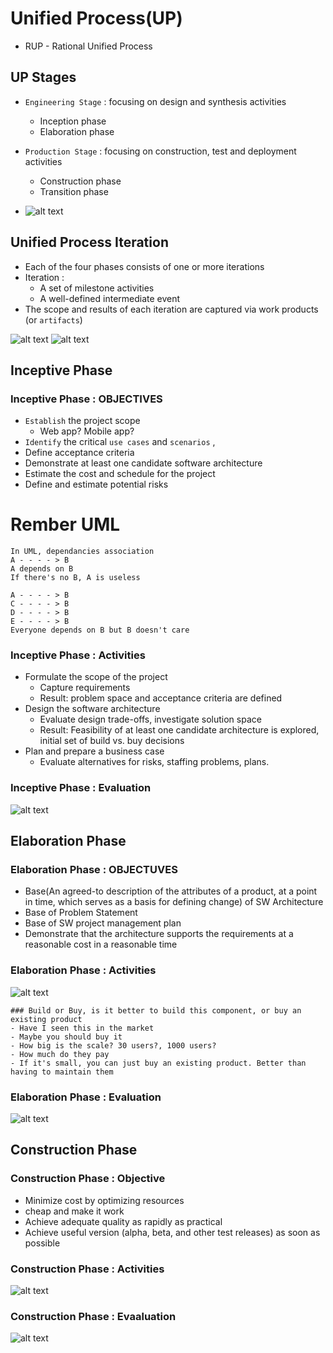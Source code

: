 # Unified Process(UP)
- RUP - Rational Unified Process

## UP Stages
- `Engineering Stage` : focusing on design and synthesis activities
  - Inception phase 
  - Elaboration phase
- `Production Stage` : focusing on construction, test and deployment activities
  - Construction phase
  - Transition phase

- ![alt text](image.png)

## Unified Process Iteration
- Each of the four phases consists of one or more iterations
- Iteration : 
  - A set of milestone activities 
  - A well-defined intermediate event
- The scope and results of each iteration are captured via
work products (or `artifacts`)

![alt text](image-1.png)
![alt text](image-2.png)

## Inceptive Phase
### Inceptive Phase : OBJECTIVES
- `Establish` the project scope 
  - Web app? Mobile app?
- `Identify` the critical `use cases` and `scenarios` ,
- Define acceptance criteria
- Demonstrate at least one candidate software architecture 
- Estimate the cost and schedule for the project
- Define and estimate potential risks

# Rember UML
```
In UML, dependancies association
A - - - - > B
A depends on B
If there's no B, A is useless

A - - - - > B
C - - - - > B
D - - - - > B
E - - - - > B
Everyone depends on B but B doesn't care
```

### Inceptive Phase : Activities
- Formulate the scope of the project
  - Capture requirements
  - Result: problem space and acceptance criteria are defined 
- Design the software architecture
  - Evaluate design trade-offs, investigate solution space
  - Result: Feasibility of at least one candidate architecture is explored, initial set of build vs. buy decisions
- Plan and prepare a business case
  - Evaluate alternatives for risks, staffing problems, plans.
### Inceptive Phase : Evaluation
![alt text](image-3.png)

## Elaboration Phase
### Elaboration Phase : OBJECTUVES
- Base(An agreed-to description of the attributes of a product, at a point in time, which serves as a basis for defining change) of SW Architecture
- Base of Problem Statement
- Base of SW project management plan
- Demonstrate that the architecture supports the requirements
at a reasonable cost in a reasonable time

### Elaboration Phase : Activities
![alt text](image-4.png)

```
### Build or Buy, is it better to build this component, or buy an existing product
- Have I seen this in the market
- Maybe you should buy it
- How big is the scale? 30 users?, 1000 users?
- How much do they pay
- If it's small, you can just buy an existing product. Better than having to maintain them
```

### Elaboration Phase : Evaluation
![alt text](image-5.png)

## Construction Phase
### Construction Phase : Objective
- Minimize cost by optimizing resources
- cheap and make it work
- Achieve adequate quality as rapidly as practical 
- Achieve useful version (alpha, beta, and other test releases) as soon as possible

### Construction Phase : Activities
![alt text](image-6.png)

### Construction Phase : Evaaluation
![alt text](image-7.png)